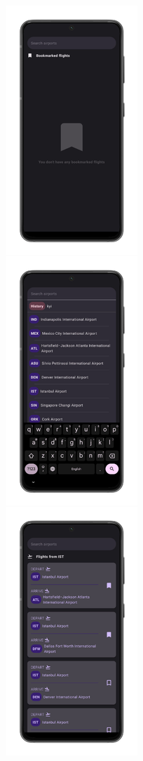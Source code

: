 <p float="left">
  <img src="/screenshot_1.png" width="300" />
  <img src="/screenshot_2.png" width="300" /> 
  <img src="/screenshot_3.png" width="300" />
</p>
